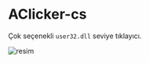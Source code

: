 # AClicker-cs
Çok seçenekli `user32.dll` seviye tıklayıcı.

![resim](https://i.imgur.com/w6GPAlG.png)
